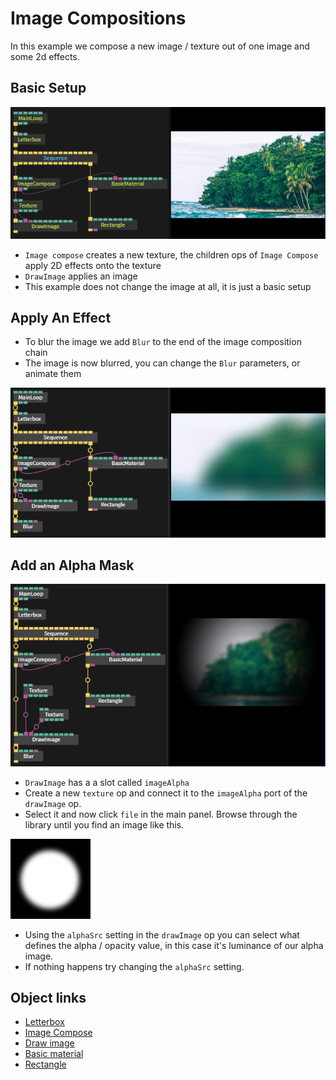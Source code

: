 
# Image Compositions

In this example we compose a new image / texture out of one image and some 2d effects.

## Basic Setup

![](img/example_imgcomp_a_new.PNG)

- `Image compose` creates a new texture, the children ops of `Image Compose` apply 2D effects onto the texture
- `DrawImage` applies an image
- This example does not change the image at all, it is just a basic setup

## Apply An Effect

- To blur the image we add `Blur` to the end of the image composition chain
- The image is now blurred, you can change the `Blur` parameters, or animate them

![](img/example_imgcomp_b_new.PNG)

## Add an Alpha Mask

![](img/example_imgcomp_c_new.PNG)

- `DrawImage` has a a slot called `imageAlpha`
- Create a new `texture` op and connect it to the `imageAlpha` port of the `drawImage` op. 
- Select it and now click `file` in the main panel. Browse through the library until you find an image like this.

![](img/example_imgcomp3.jpg)

- Using the `alphaSrc` setting in the `drawImage` op you can select what defines the alpha / opacity value, in this case it's luminance of our alpha image.
- If nothing happens try changing the `alphaSrc` setting.

## Object links
- [Letterbox](https://cables.gl/op/Ops.Gl.LetterBox)
- [Image Compose](https://cables.gl/op/Ops.Gl.TextureEffects.ImageCompose)
- [Draw image](https://cables.gl/op/Ops.Gl.TextureEffects.DrawImage) 
- [Basic material](https://cables.gl/op/Ops.Gl.Shader.BasicMaterial)
- [Rectangle](https://cables.gl/op/Ops.Gl.Meshes.Rectangle)

